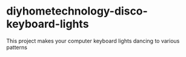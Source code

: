 # diyhometechnology-disco-keyboard-lights
This project makes your computer keyboard lights dancing to various patterns
